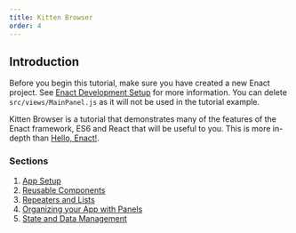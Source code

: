 ```yaml
---
title: Kitten Browser
order: 4
---
```

## Introduction
Before you begin this tutorial, make sure you have created a new Enact project.  See [Enact Development Setup](../setup/) for more information.  You can delete `src/views/MainPanel.js` as it will not be used in the tutorial example.

Kitten Browser is a tutorial that demonstrates many of the features of the Enact framework, ES6 and React that will be useful to you.  This is more in-depth than [Hello, Enact!](../tutorial-hello-enact/).

### Sections

1. [App Setup](./app-setup/)
2. [Reusable Components](./reusable-components/)
3. [Repeaters and Lists](./lists/)
4. [Organizing your App with Panels](./panels/)
5. [State and Data Management](./data-and-state/)
